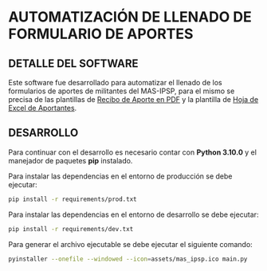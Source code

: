 # AUTOMATIZACIÓN DE LLENADO DE FORMULARIO DE APORTES

## DETALLE DEL SOFTWARE

Este software fue desarrollado para automatizar el llenado de los formularios de aportes de militantes del MAS-IPSP, para el mismo se precisa de las plantillas de [Recibo de Aporte en PDF](includes/PLANTILLA_FORMULARIO.pdf) y la plantilla de [Hoja de Excel de Aportantes](includes/PLANTILLA_APORTANTES.xlsx).

## DESARROLLO

Para continuar con el desarrollo es necesario contar con **Python 3.10.0** y el manejador de paquetes **pip** instalado.

Para instalar las dependencias en el entorno de producción se debe ejecutar:

```sh
pip install -r requirements/prod.txt
```

Para instalar las dependencias en el entorno de desarrollo se debe ejecutar:

```sh
pip install -r requirements/dev.txt
```

Para generar el archivo ejecutable se debe ejecutar el siguiente comando:

```sh
pyinstaller --onefile --windowed --icon=assets/mas_ipsp.ico main.py
```